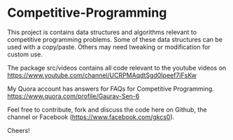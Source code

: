 # Competitive-Programming

This project is contains data structures and algorithms relevant to competitive programming problems. Some of these data structures can be used with a copy/paste. Others may need tweaking or modification for custom use.

The package src/videos contains all code relevant to the youtube videos on https://www.youtube.com/channel/UCRPMAqdtSgd0Ipeef7iFsKw

My Quora account has answers for FAQs for Competitive Programming.
https://www.quora.com/profile/Gaurav-Sen-6

Feel free to contribute, fork and discuss the code here on Github, the channel or Facebook (https://www.facebook.com/gkcs0).

Cheers!

